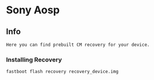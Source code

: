 # Sony Aosp #

## Info ##

```bash
Here you can find prebuilt CM recovery for your device.
```

### Installing Recovery ###

```bash
fastboot flash recovery recovery_device.img
```


